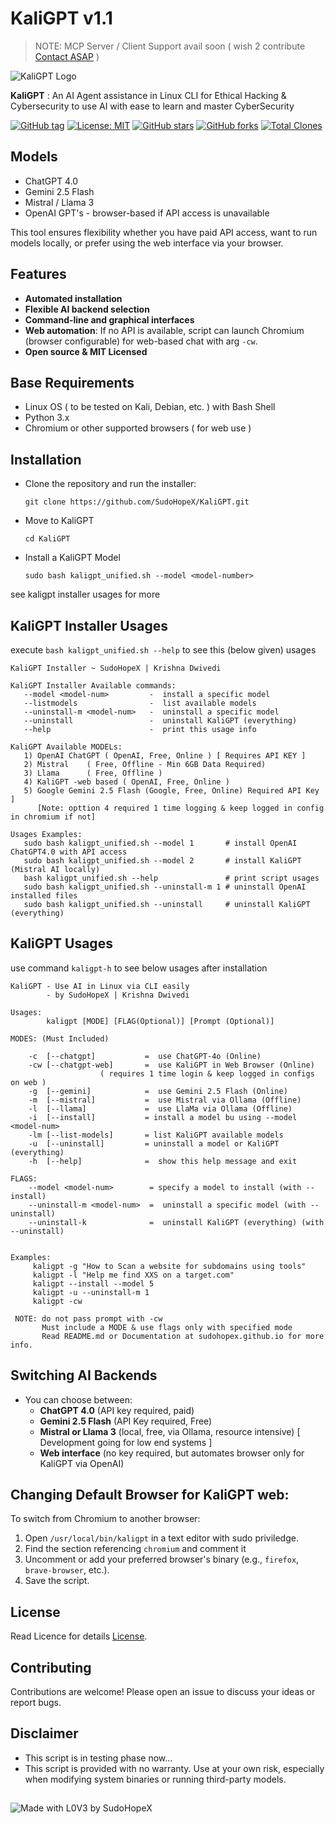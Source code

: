 # KaliGPT v1.1
> NOTE: MCP Server / Client Support avail soon ( wish 2 contribute [Contact ASAP](https://sudohopex.github.io/message-popup.html) )

![KaliGPT Logo](https://sudohopex.github.io/pages/project-docs/asset/KaliGPT-logo-transparent.png)

**KaliGPT** : An AI Agent assistance in Linux CLI for Ethical Hacking & Cybersecurity to use AI with ease to learn and master CyberSecurity

[![GitHub tag](https://img.shields.io/github/v/tag/SudoHopeX/KaliGPT?label=current%20version&color=informational&logo=github)](https://github.com/SudoHopeX/KaliGPT/tags)
[![License: MIT](https://img.shields.io/badge/License-MIT-yellow.svg)](https://opensource.org/licenses/MIT)
[![GitHub stars](https://img.shields.io/github/stars/SudoHopeX/KaliGPT?style=social)](https://github.com/SudoHopeX/KaliGPT/stargazers)
[![GitHub forks](https://img.shields.io/github/forks/SudoHopeX/KaliGPT?style=social)](https://github.com/SudoHopeX/KaliGPT/network/members)
[![Total Clones](https://img.shields.io/endpoint?url=https://raw.githubusercontent.com/SudoHopeX/KaliGPT/main/clones_count.txt&label=Total%20Clones&color=2ea44f&logo=git&style=flat)](https://github.com/SudoHopeX/KaliGPT/pulse)

## Models

- ChatGPT 4.0
- Gemini 2.5 Flash
- Mistral / Llama 3
- OpenAI GPT's - browser-based if API access is unavailable

This tool ensures flexibility whether you have paid API access, want to run models locally, or prefer using the web interface via your browser.

## Features

- **Automated installation** 
- **Flexible AI backend selection**
- **Command-line and graphical interfaces**
- **Web automation**: If no API is available, script can launch Chromium (browser configurable) for web-based chat with arg `-cw`.
- **Open source & MIT Licensed**

## Base Requirements

- Linux OS ( to be tested on Kali, Debian, etc. ) with Bash Shell
- Python 3.x 
- Chromium or other supported browsers ( for web use )

## Installation

- Clone the repository and run the installer:
  ```
  git clone https://github.com/SudoHopeX/KaliGPT.git
  ```

- Move to KaliGPT
  ```
  cd KaliGPT
  ```

- Install a KaliGPT Model
  ```
  sudo bash kaligpt_unified.sh --model <model-number>
  ```
see kaligpt installer usages for more

## KaliGPT Installer Usages
execute ` bash kaligpt_unified.sh --help ` to see this (below given) usages

```
KaliGPT Installer ~ SudoHopeX | Krishna Dwivedi

KaliGPT Installer Available commands:
   --model <model-num>         -  install a specific model
   --listmodels                -  list available models
   --uninstall-m <model-num>   -  uninstall a specific model
   --uninstall                 -  uninstall KaliGPT (everything)
   --help                      -  print this usage info

KaliGPT Available MODELs:
   1) OpenAI ChatGPT ( OpenAI, Free, Online ) [ Requires API KEY ]
   2) Mistral    ( Free, Offline - Min 6GB Data Required)
   3) Llama      ( Free, Offline )
   4) KaliGPT -web based ( OpenAI, Free, Online )
   5) Google Gemini 2.5 Flash (Google, Free, Online) Required API Key ]
      [Note: opttion 4 required 1 time logging & keep logged in config in chromium if not]

Usages Examples:
   sudo bash kaligpt_unified.sh --model 1       # install OpenAI ChatGPT4.0 with API access
   sudo bash kaligpt_unified.sh --model 2       # install KaliGPT (Mistral AI locally)
   bash kaligpt_unified.sh --help               # print script usages
   sudo bash kaligpt_unified.sh --uninstall-m 1 # uninstall OpenAI installed files
   sudo bash kaligpt_unified.sh --uninstall     # uninstall KaliGPT (everything)

```

## KaliGPT Usages
use command `kaligpt-h` to see below usages after installation

```
KaliGPT - Use AI in Linux via CLI easily
        - by SudoHopeX | Krishna Dwivedi

Usages:
        kaligpt [MODE] [FLAG(Optional)] [Prompt (Optional)]

MODES: (Must Included)

    -c  [--chatgpt]           =  use ChatGPT-4o (Online)
    -cw [--chatgpt-web]       =  use KaliGPT in Web Browser (Online)
                    ( requires 1 time login & keep logged in configs on web )
    -g  [--gemini]            =  use Gemini 2.5 Flash (Online)
    -m  [--mistral]           =  use Mistral via Ollama (Offline)
    -l  [--llama]             =  use LlaMa via Ollama (Offline)
    -i  [--install]           = install a model bu using --model <model-num>
    -lm [--list-models]       = list KaliGPT available models
    -u  [--uninstall]         = uninstall a model or KaliGPT (everything)
    -h  [--help]              =  show this help message and exit

FLAGS:
    --model <model-num>        = specify a model to install (with --install)
    --uninstall-m <model-num>  =  uninstall a specific model (with --uninstall)
    --uninstall-k              =  uninstall KaliGPT (everything) (with --uninstall)


Examples:
     kaligpt -g "How to Scan a website for subdomains using tools"
     kaligpt -l "Help me find XXS on a target.com"
     kaligpt --install --model 5
     kaligpt -u --uninstall-m 1
     kaligpt -cw

 NOTE: do not pass prompt with -cw
       Must include a MODE & use flags only with specified mode
       Read README.md or Documentation at sudohopex.github.io for more info. 
```

## Switching AI Backends
- You can choose between:
  - **ChatGPT 4.0** (API key required, paid)
  - **Gemini 2.5 Flash** (API Key required, Free)
  - **Mistral or Llama 3** (local, free, via Ollama, resource intensive) [ Development going for low end systems ]
  - **Web interface** (no key required, but automates browser only for KaliGPT via OpenAI)

## Changing Default Browser for KaliGPT web:
To switch from Chromium to another browser:
1. Open `/usr/local/bin/kaligpt` in a text editor with sudo priviledge.
2. Find the section referencing `chromium` and comment it
3. Uncomment or add your preferred browser's binary (e.g., `firefox`, `brave-browser`, etc.). 
4. Save the script.

## License

Read Licence for details [License](LICENSE).

## Contributing
Contributions are welcome! Please open an issue to discuss your ideas or report bugs.


## Disclaimer
- This script is in testing phase now...
- This script is provided with no warranty. Use at your own risk, especially when modifying system binaries or running third-party models.


##   
![Made with L0V3 by SudoHopeX](https://sudohopex.github.io/img/made-with-love-by-sudohopex.png)
